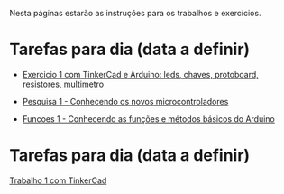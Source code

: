 Nesta páginas estarão as instruções para os trabalhos e exercícios.

# Tarefas para dia (data a definir)

* [Exercicio 1 com TinkerCad e Arduino: leds, chaves, protoboard, resistores, multimetro](https://github.com/arduinoufv/inf351/blob/master/tinkercad/exercicio1.md)

* [Pesquisa 1 - Conhecendo os novos microcontroladores](https://github.com/arduinoufv/inf351/blob/master/tinkercad/pesquisa1.md)

* [Funcoes 1 - Conhecendo as funções e métodos básicos do Arduino](https://github.com/arduinoufv/inf351/blob/master/tinkercad/funcoes1.md)

# Tarefas para dia (data a definir)

[Trabalho 1 com TinkerCad](https://github.com/arduinoufv/inf351/blob/master/tinkercad/trabalho1.md)
